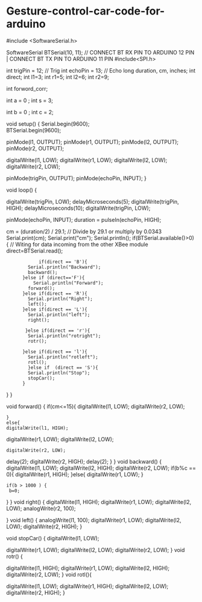 # Gesture-control-car-code-for-arduino
#include <SoftwareSerial.h>

SoftwareSerial BTSerial(10, 11); //  CONNECT BT RX PIN TO ARDUINO 12 PIN | CONNECT BT TX PIN TO ARDUINO 11 PIN
#include<SPI.h>

  
int trigPin = 12;    // Trig
int echoPin = 13;    // Echo
long duration,  cm, inches;
int direct;
int l1=3;
int r1=5;
int l2=6;
int r2=9;

int  forword_corr;


int a = 0 ;
int s = 3; 


int b = 0 ;
int  c = 2; 





void setup() {
  Serial.begin(9600);      
  BTSerial.begin(9600);    
  
 
  pinMode(l1, OUTPUT);
  pinMode(r1,  OUTPUT);
  pinMode(l2, OUTPUT);
  pinMode(r2, OUTPUT);
  
  digitalWrite(l1,  LOW);
  digitalWrite(r1, LOW);
  digitalWrite(l2, LOW);
  digitalWrite(r2,  LOW);
  
  pinMode(trigPin, OUTPUT);
  pinMode(echoPin, INPUT);
}

void  loop() {
  
   digitalWrite(trigPin, LOW);
  delayMicroseconds(5);
  digitalWrite(trigPin, HIGH);
  delayMicroseconds(10);
  digitalWrite(trigPin,  LOW);

  pinMode(echoPin, INPUT);
  duration = pulseIn(echoPin, HIGH);

  cm = (duration/2) / 29.1;     // Divide by 29.1 or multiply by 0.0343
  Serial.print(cm);
  Serial.print("cm");
  Serial.println();
  if(BTSerial.available()>0){  // Witing for data incoming from the other XBee module
   direct=BTSerial.read();
    
                if(direct == 'B'){
            Serial.println("Backward");
            backward();
          }else if (direct=='F'){
              Serial.println("Forward");
            forward();
          }else if(direct == 'R'){
            Serial.println("Right");
            left();
          }else if(direct == 'L'){
            Serial.println("left");
            right();

           }else if(direct == 'r'){
            Serial.println("rotright");
            rotr();
            
          }else if(direct == 'l'){
            Serial.println("rotleft");
            rotl();
            }else if  (direct == 'S'){
            Serial.println("Stop");
            stopCar();
          }
                
     
           
     
  }
}
    
  


 
void forward()
{
  if(cm<=15){
     digitalWrite(l1, LOW);
      digitalWrite(r2, LOW);

    }
    else{
    digitalWrite(l1, HIGH);
  digitalWrite(r1, LOW);
  digitalWrite(l2, LOW);
  
  
    digitalWrite(r2, LOW);
 delay(2);
    digitalWrite(r2, HIGH);
   delay(2);
}
}
void backward()
{
  digitalWrite(l1, LOW);
  digitalWrite(l2,  HIGH);
  digitalWrite(r2, LOW);
  if(b%c == 0){
    digitalWrite(r1, HIGH);
  }else{
    digitalWrite(r1, LOW);
   }
   

    if(b > 1000 ) {
     b=0;
   }
}
void right()
{
  digitalWrite(l1, HIGH);
  digitalWrite(r1,  LOW);
  digitalWrite(l2, LOW);
  analogWrite(r2, 100);
 
    

}
void  left()
{
   analogWrite(l1, 100);
  digitalWrite(r1, LOW);
  digitalWrite(l2,  LOW);
  digitalWrite(r2, HIGH);
}

void stopCar() {
    digitalWrite(l1,  LOW);

  digitalWrite(r1, LOW);
  digitalWrite(l2, LOW);
  digitalWrite(r2,  LOW);
}
void rotr() {

  digitalWrite(l1, HIGH);
  digitalWrite(r1,  LOW);
  digitalWrite(l2, HIGH);
  digitalWrite(r2, LOW);
}
void rotl(){

  digitalWrite(l1, LOW);
  digitalWrite(r1, HIGH);
  digitalWrite(l2, LOW);
  digitalWrite(r2, HIGH);
}
